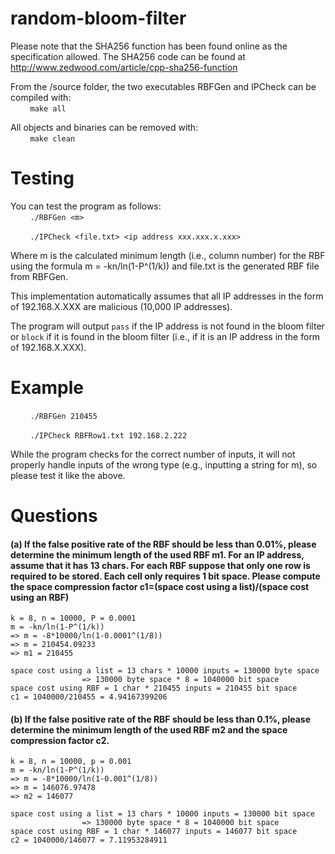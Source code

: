 # random-bloom-filter

Please note that the SHA256 function has been found online as the specification allowed.
The SHA256 code can be found at http://www.zedwood.com/article/cpp-sha256-function

From the /source folder, the two executables RBFGen and IPCheck can be compiled with:<br/>
&nbsp;&nbsp;&nbsp;&nbsp;&nbsp;&nbsp;&nbsp;&nbsp;`make all`<br/>

All objects and binaries can be removed with: </br>
&nbsp;&nbsp;&nbsp;&nbsp;&nbsp;&nbsp;&nbsp;&nbsp;`make clean`

# Testing 

You can test the program as follows:<br/>
&nbsp;&nbsp;&nbsp;&nbsp;&nbsp;&nbsp;&nbsp;&nbsp;`./RBFGen <m>`
     	   
&nbsp;&nbsp;&nbsp;&nbsp;&nbsp;&nbsp;&nbsp;&nbsp;`./IPCheck <file.txt> <ip address xxx.xxx.x.xxx>`
 
Where m is the calculated minimum length (i.e., column number) for the RBF using the formula m = -kn/ln(1-P^(1/k)) and file.txt is the generated RBF file from RBFGen.

This implementation automatically assumes that all IP addresses in the form of 192.168.X.XXX are malicious (10,000 IP addresses). 

The program will output `pass` if the IP address is not found in the bloom filter or `block` if it is found in the bloom filter (i.e., if it is an IP address in the form of 192.168.X.XXX). 

# Example
&nbsp;&nbsp;&nbsp;&nbsp;&nbsp;&nbsp;&nbsp;&nbsp;`./RBFGen 210455`<br/>

&nbsp;&nbsp;&nbsp;&nbsp;&nbsp;&nbsp;&nbsp;&nbsp;`./IPCheck RBFRow1.txt 192.168.2.222`<br/>

While the program checks for the correct number of inputs, it will not properly
handle inputs of the wrong type (e.g., inputting a string for m), so please test
it like the above.

# Questions

#### (a) If the false positive rate of the RBF should be less than 0.01%, please determine the minimum length of the used RBF m1. For an IP address, assume that it has 13 chars. For each RBF suppose that only one row is required to be stored. Each cell only requires 1 bit space. Please compute the space compression factor c1=(space cost using a list)/(space cost using an RBF)

	k = 8, n = 10000, P = 0.0001
	m = -kn/ln(1-P^(1/k))
  	=> m = -8*10000/ln(1-0.0001^(1/8))
  	=> m = 210454.09233
  	=> m1 = 210455

	space cost using a list = 13 chars * 10000 inputs = 130000 byte space
	      	   	   	=> 130000 byte space * 8 = 1040000 bit space
	space cost using RBF = 1 char * 210455 inputs = 210455 bit space
	c1 = 1040000/210455 = 4.94167399206

#### (b) If the false positive rate of the RBF should be less than 0.1%, please determine the minimum length of the used RBF m2 and the space compression factor c2.

	k = 8, n = 10000, p = 0.001
	m = -kn/ln(1-P^(1/k))
	=> m = -8*10000/ln(1-0.001^(1/8))
	=> m = 146076.97478
	=> m2 = 146077

	space cost using a list = 13 chars * 10000 inputs = 130000 bit space
	      	   	   	=> 130000 byte space * 8 = 1040000 bit space
	space cost using RBF = 1 char * 146077 inputs = 146077 bit space
	c2 = 1040000/146077 = 7.11953284911
